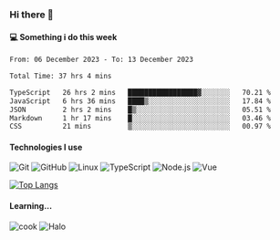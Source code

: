 ### Hi there 👋

#### 💻 Something i do this week

<!--START_SECTION:waka-->

```txt
From: 06 December 2023 - To: 13 December 2023

Total Time: 37 hrs 4 mins

TypeScript   26 hrs 2 mins   █████████████████▓░░░░░░░   70.21 %
JavaScript   6 hrs 36 mins   ████▒░░░░░░░░░░░░░░░░░░░░   17.84 %
JSON         2 hrs 2 mins    █▒░░░░░░░░░░░░░░░░░░░░░░░   05.51 %
Markdown     1 hr 17 mins    █░░░░░░░░░░░░░░░░░░░░░░░░   03.46 %
CSS          21 mins         ▒░░░░░░░░░░░░░░░░░░░░░░░░   00.97 %
```

<!--END_SECTION:waka-->


#### Technologies I use
![Git](https://img.shields.io/badge/-Git-222222?style=flat&logo=git&logoColor=F05032)
![GitHub](https://img.shields.io/badge/-GitHub-181717?style=flat&logo=github)
![Linux](https://img.shields.io/badge/-Linux-222222?style=flat&logo=linux&logoColor=FCC624)
![TypeScript](https://img.shields.io/badge/-TypeScript-000000?style=flat&logo=typescript)
![Node.js](https://img.shields.io/badge/-Node.js-222222?style=flat&logo=node.js&logoColor=339933)
![Vue](https://img.shields.io/badge/-Vue-222222?style=flat&logo=Vue.js&logoColor=4FC08D)

[![Top Langs](https://github-readme-stats.vercel.app/api/top-langs/?username=GodlessLiu&layout=compact)](https://github.com/anuraghazra/github-readme-stats)
#### Learning...
![cook](https://img.shields.io/badge/cook-v0.0.0-yellow.svg)
![Halo](https://img.shields.io/badge/Halo-v2.9.0-blue.svg)
